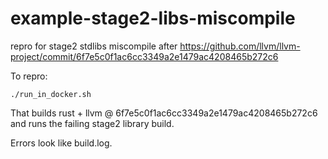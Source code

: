 # example-stage2-libs-miscompile
repro for stage2 stdlibs miscompile after https://github.com/llvm/llvm-project/commit/6f7e5c0f1ac6cc3349a2e1479ac4208465b272c6

To repro:
```
./run_in_docker.sh
```
That builds rust + llvm @ 6f7e5c0f1ac6cc3349a2e1479ac4208465b272c6 and runs the failing stage2 library build.

Errors look like build.log.
